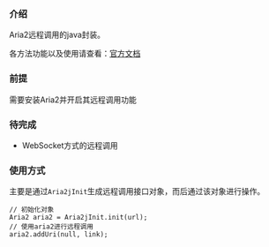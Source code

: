 ### 介绍

Aria2远程调用的java封装。

各方法功能以及使用请查看：[官方文档](https://aria2.github.io/manual/en/html/aria2c.html)

### 前提

需要安装Aria2并开启其远程调用功能

### 待完成

- WebSocket方式的远程调用


### 使用方式
主要是通过`Aria2jInit`生成远程调用接口对象，而后通过该对象进行操作。
```text
// 初始化对象
Aria2 aria2 = Aria2jInit.init(url);
// 使用aria2进行远程调用
aria2.addUri(null, link);
```

